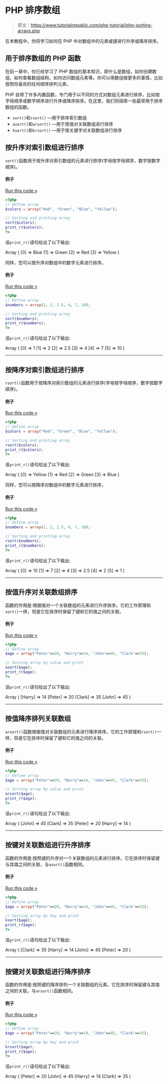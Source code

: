 # PHP 排序数组

> 原文：<https://www.tutorialrepublic.com/php-tutorial/php-sorting-arrays.php>

在本教程中，你将学习如何在 PHP 中对数组中的元素或键进行升序或降序排序。

## 用于排序数组的 PHP 函数

在前一章中，你已经学习了 PHP 数组的基本知识，即什么是数组，如何创建数组，如何查看数组结构，如何访问数组元素等。你可以用数组做更多的事情，比如按照你喜欢的任何顺序排列元素。

PHP 自带了许多内置函数，专门用于以不同的方式对数组元素进行排序，比如按字母顺序或数字顺序进行升序或降序排序。在这里，我们将探索一些最常用于排序数组的函数。

*   `sort()`和`rsort()` —用于排序索引数组
*   `asort()`和`arsort()` —用于按值对关联数组进行排序
*   `ksort()`和`krsort()` —用于按关键字对关联数组进行排序

## 按升序对索引数组进行排序

`sort()`函数用于按升序对索引数组的元素进行排序(字母按字母顺序，数字按数字顺序)。

#### 例子

[Run this code »](../codelab.php?topic=php&file=sorting-indexed-array-in-alphabetically-ascending-order "Run this code to view the output")

```php
<?php
// Define array
$colors = array("Red", "Green", "Blue", "Yellow");

// Sorting and printing array
sort($colors);
print_r($colors);
?>
```

该`print_r()`语句给出了以下输出:

Array ( [0] => Blue [1] => Green [2] => Red [3] => Yellow )

同样，您可以按升序对数组中的数字元素进行排序。

#### 例子

[Run this code »](../codelab.php?topic=php&file=sorting-indexed-array-in-numerically-ascending-order "Run this code to view the output")

```php
<?php
// Define array
$numbers = array(1, 2, 2.5, 4, 7, 10);

// Sorting and printing array
sort($numbers);
print_r($numbers);
?>
```

该`print_r()`语句给出了以下输出:

Array ( [0] => 1 [1] => 2 [2] => 2.5 [3] => 4 [4] => 7 [5] => 10 )

* * *

## 按降序对索引数组进行排序

`rsort()`函数用于按降序对索引数组的元素进行排序(字母按字母顺序，数字按数字顺序)。

#### 例子

[Run this code »](../codelab.php?topic=php&file=sorting-indexed-array-in-alphabetically-descending-order "Run this code to view the output")

```php
<?php
// Define array
$colors = array("Red", "Green", "Blue", "Yellow");

// Sorting and printing array
rsort($colors);
print_r($colors);
?>
```

该`print_r()`语句给出了以下输出:

Array ( [0] => Yellow [1] => Red [2] => Green [3] => Blue )

同样，您可以按降序对数组中的数字元素进行排序。

#### 例子

[Run this code »](../codelab.php?topic=php&file=sorting-indexed-array-in-numerically-descending-order "Run this code to view the output")

```php
<?php
// Define array
$numbers = array(1, 2, 2.5, 4, 7, 10);

// Sorting and printing array
rsort($numbers);
print_r($numbers);
?>
```

该`print_r()`语句给出了以下输出:

Array ( [0] => 10 [1] => 7 [2] => 4 [3] => 2.5 [4] => 2 [5] => 1 )

* * *

## 按值升序对关联数组排序

函数的作用是:根据值对一个关联数组的元素进行升序排序。它的工作原理和`sort()`一样，但是它在排序时保留了键和它的值之间的关联。

#### 例子

[Run this code »](../codelab.php?topic=php&file=sorting-associative-array-in-ascending-order-by-value "Run this code to view the output")

```php
<?php
// Define array
$age = array("Peter"=>20, "Harry"=>14, "John"=>45, "Clark"=>35);

// Sorting array by value and print
asort($age);
print_r($age);
?>
```

该`print_r()`语句给出了以下输出:

Array ( [Harry] => 14 [Peter] => 20 [Clark] => 35 [John] => 45 )

* * *

## 按值降序排列关联数组

`arsort()`函数根据值对关联数组的元素进行降序排序。它的工作原理和`rsort()`一样，但是它在排序时保留了键和它的值之间的关联。

#### 例子

[Run this code »](../codelab.php?topic=php&file=sorting-associative-array-in-descending-order-by-value "Run this code to view the output")

```php
<?php
// Define array
$age = array("Peter"=>20, "Harry"=>14, "John"=>45, "Clark"=>35);

// Sorting array by value and print
arsort($age);
print_r($age);
?>
```

该`print_r()`语句给出了以下输出:

Array ( [John] => 45 [Clark] => 35 [Peter] => 20 [Harry] => 14 )

* * *

## 按键对关联数组进行升序排序

函数的作用是:按照键的升序对一个关联数组的元素进行排序。它在排序时保留键与其值之间的关联，与`asort()`函数相同。

#### 例子

[Run this code »](../codelab.php?topic=php&file=sorting-associative-array-in-ascending-order-by-key "Run this code to view the output")

```php
<?php
// Define array
$age = array("Peter"=>20, "Harry"=>14, "John"=>45, "Clark"=>35);

// Sorting array by key and print
ksort($age);
print_r($age);
?>
```

该`print_r()`语句给出了以下输出:

Array ( [Clark] => 35 [Harry] => 14 [John] => 45 [Peter] => 20 )

* * *

## 按键对关联数组进行降序排序

函数的作用是:按照键的降序排列一个关联数组的元素。它在排序时保留键与其值之间的关联，与`arsort()`函数相同。

#### 例子

[Run this code »](../codelab.php?topic=php&file=sorting-associative-array-in-descending-order-by-key "Run this code to view the output")

```php
<?php
// Define array
$age = array("Peter"=>20, "Harry"=>14, "John"=>45, "Clark"=>35);

// Sorting array by key and print
krsort($age);
print_r($age);
?>
```

该`print_r()`语句给出了以下输出:

Array ( [Peter] => 20 [John] => 45 [Harry] => 14 [Clark] => 35 )